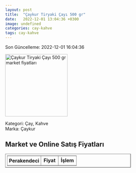 ```yaml
---
layout: post
title:  "Çaykur Tiryaki Çayı 500 gr"
date:   2022-12-01 13:04:36 +0300
image: undefined
categories: cay-kahve
tags: cay-kahve
---
```


Son Güncelleme: 2022-12-01 16:04:36

<img src="undefined" width="200" alt="Çaykur Tiryaki Çayı 500 gr market fiyatları" />

Kategori: Çay, Kahve
<br />
Marka: Çaykur

<h2>Market ve Online Satış Fiyatları</h2>

<table border="1" style="padding: 5px;width:80%;">
  <tr>
    <td style="padding: 5px;"><strong>Perakendeci</strong></td>
    <td><strong>Fiyat</strong></td>
    <td><strong>İşlem</strong></td>
  </tr>
  
</table>
